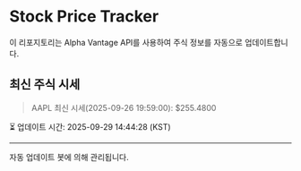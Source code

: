 
# Stock Price Tracker

이 리포지토리는 Alpha Vantage API를 사용하여 주식 정보를 자동으로 업데이트합니다.

## 최신 주식 시세
> AAPL 최신 시세(2025-09-26 19:59:00): $255.4800

⏳ 업데이트 시간: 2025-09-29 14:44:28 (KST)

---
자동 업데이트 봇에 의해 관리됩니다.
